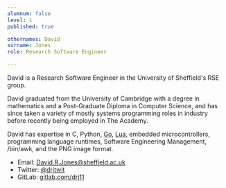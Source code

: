 ```yaml
---
alumnum: false
level: 1
published: true

othernames: David
surname: Jones
role: Research Software Engineer

---
```


David is a Research Software Engineer in
the University of Sheffield's RSE group.

David graduated from the University of Cambridge with
a degree in mathematics and a Post-Graduate Diploma in Computer Science,
and has since taken a variety of mostly systems programming roles
in industry before recently being employed in The Academy.

David has expertise in
C, Python, [Go](https://golang.org/), [Lua](https://www.lua.org/),
embedded microcontrollers,
programming language runtimes, Software Engineering Management,
/bin/awk, and the PNG image format.

- Email: David.R.Jones@sheffield.ac.uk
- Twitter: [@drjtwit](https://twitter.com/drjtwit)
- GitLab: [gitlab.com/drj11](https://gitlab.com/drj11)
